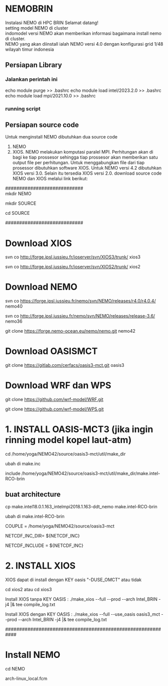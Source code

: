 # NEMOBRIN
Instalasi NEMO di HPC BRIN
Selamat datang!  
setting model NEMO di cluster  
indomodel versi NEMO akan memberikan informasi bagaimana install nemo di cluster.  
NEMO yang akan diinstall ialah NEMO versi 4.0 dengan konfigurasi grid 1/48 wilayah timur indonesia  
## Persiapan Library  
### Jalankan perintah ini  
echo module purge >> .bashrc
echo module load intel/2023.2.0 >> .bashrc
echo module load mpi/2021.10.0 >> .bashrc
### running script  
## Persiapan source code
Untuk menginstall NEMO dibutuhkan dua source code 
1. NEMO 
2. XIOS. 
NEMO melakukan komputasi paralel MPI. Perhitungan akan di bagi ke tiap prossesor sehingga tiap prossesor akan memberikan satu output file per perhitungan. Untuk menggabungkan file dari tiap prosessor dibutuhkan software XIOS. 
Untuk NEMO versi 4.2 dibutuhkan XIOS versi 3.0. Selain itu tersedia XIOS versi 2.0. 
download source code NEMO dan XIOS melalui link berikut:  

############################  
mkdir NEMO

mkdir SOURCE

cd SOURCE

############################
# Download XIOS

svn co http://forge.ipsl.jussieu.fr/ioserver/svn/XIOS3/trunk/ xios3

svn co http://forge.ipsl.jussieu.fr/ioserver/svn/XIOS2/trunk/ xios2

# Download NEMO

svn co https://forge.ipsl.jussieu.fr/nemo/svn/NEMO/releases/r4.0/r4.0.4/ nemo40

svn co http://forge.ipsl.jussieu.fr/nemo/svn/NEMO/releases/release-3.6/ nemo36

git clone https://forge.nemo-ocean.eu/nemo/nemo.git nemo42

# Download OASISMCT

git clone https://gitlab.com/cerfacs/oasis3-mct.git oasis3

# Download WRF dan WPS

git clone https://github.com/wrf-model/WRF.git

git clone https://github.com/wrf-model/WPS.git

# 1. INSTALL OASIS-MCT3 (jika ingin rinning model kopel laut-atm)

cd /home/yoga/NEMO42/source/oasis3-mct/util/make_dir

ubah di make.inc 

include  /home/yoga/NEMO42/source/oasis3-mct/util/make_dir/make.intel-RCO-brin

## buat architecture

cp make.intel18.0.1.163_intelmpi2018.1.163-ddt_nemo make.intel-RCO-brin

ubah di make.intel-RCO-brin

COUPLE          = /home/yoga/NEMO42/source/oasis3-mct

NETCDF_INC_DIR= ${NETCDF_INC} 

NETCDF_INCLUDE  = ${NETCDF_INC}


# 2. INSTALL XIOS

XIOS dapat di install dengan KEY oasis "-DUSE_OMCT" atau tidak

cd xios2 atau cd xios3

Install XIOS tanpa KEY OASIS : ./make_xios --full --prod --arch Intel_BRIN -j4 |& tee compile_log.txt

Install XIOS dengan KEY OASIS : ./make_xios --full --use_oasis oasis3_mct --prod --arch Intel_BRIN -j4 |& tee compile_log.txt

############################################################
# Install NEMO
 cd NEMO
 
 arch-linux_local.fcm
